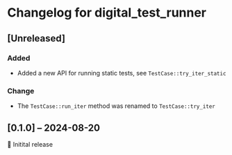 # Changelog for digital_test_runner

## [Unreleased]

### Added
* Added a new API for running static tests, see `TestCase::try_iter_static`

### Change
* The `TestCase::run_iter` method was renamed to `TestCase::try_iter`

## [0.1.0] – 2024-08-20
🎉 Initital release